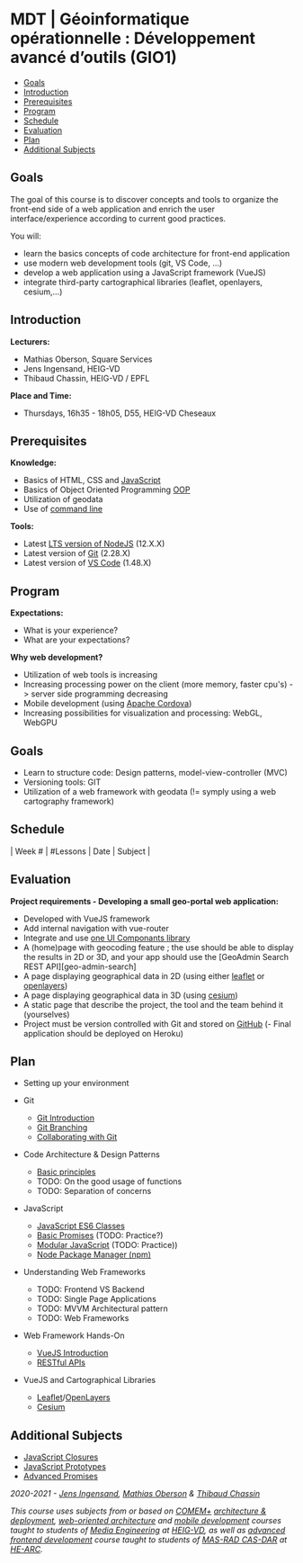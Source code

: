 # MDT | Géoinformatique opérationnelle : Développement avancé d’outils (GIO1)

<!-- START doctoc generated TOC please keep comment here to allow auto update -->
<!-- DON'T EDIT THIS SECTION, INSTEAD RE-RUN doctoc TO UPDATE -->
- [Goals](#goals)
- [Introduction](#introduction)
- [Prerequisites](#prerequisites)
- [Program](#program)
- [Schedule](#schedule)
- [Evaluation](#evaluation)
- [Plan](#plan)
- [Additional Subjects](#additional-subjects)

<!-- END doctoc generated TOC please keep comment here to allow auto update -->

## Goals

The goal of this course is to discover concepts and tools to organize the front-end side of a web application and enrich the user interface/experience according to current good practices.

You will:

- learn the basics concepts of code architecture for front-end application
- use modern web development tools (git, VS Code, ...)
- develop a web application using a JavaScript framework (VueJS)
- integrate third-party cartographical libraries (leaflet, openlayers, cesium,...)



## Introduction

**Lecturers:**
- Mathias Oberson, Square Services
- Jens Ingensand, HEIG-VD
- Thibaud Chassin, HEIG-VD / EPFL

**Place and Time:**
- Thursdays, 16h35 - 18h05, D55, HEIG-VD Cheseaux

## Prerequisites

**Knowledge:**
- Basics of HTML, CSS and [JavaScript][js-bas]
- Basics of Object Oriented Programming [OOP][oop]
- Utilization of geodata
- Use of [command line][cli]

**Tools:**
- Latest [LTS version of NodeJS][node] (12.X.X)
- Latest version of [Git][git-install] (2.28.X)
- Latest version of [VS Code][vs-code] (1.48.X)

## Program
**Expectations:**
- What is your experience?
- What are your expectations?

**Why web development?**
- Utilization of web tools is increasing
- Increasing processing power on the client (more memory, faster cpu's) -> server side programming decreasing
- Mobile development (using [Apache Cordova][cordova])
- Increasing possibilities for visualization and processing: WebGL, WebGPU

## Goals
- Learn to structure code: Design patterns, model-view-controller (MVC)
- Versioning tools: GIT
- Utilization of a web framework with geodata (!= symply using a web cartography framework)

## Schedule
| Week # | #Lessons | Date       | Subject                                                      |




## Evaluation

**Project requirements - Developing a small geo-portal web application:**
- Developed with VueJS framework
- Add internal navigation with vue-router
- Integrate and use [one UI Componants library][vue-ui-lib]
- A (home)page with geocoding feature ; the use should be able to display the results in 2D or 3D, and your app should use the [GeoAdmin Search REST API][geo-admin-search]
- A page displaying geographical data in 2D (using either [leaflet][leaflet] or [openlayers][openlayers])
- A page displaying geographical data in 3D (using [cesium][cesium])
- A static page that describe the project, the tool and the team behind it (yourselves)
- Project must be version controlled with Git and stored on [GitHub][github]
(- Final application should be deployed on Heroku)




## Plan

- Setting up your environment

- Git
  - [Git Introduction][git]
  - [Git Branching][git-branching]
  - [Collaborating with Git][git-collab]

- Code Architecture & Design Patterns
  - [Basic principles][basic-principles]
  - TODO: On the good usage of functions
  - TODO: Separation of concerns

- JavaScript
  - [JavaScript ES6 Classes][js-classes]
  - [Basic Promises][js-prom-basic] (TODO: Practice?)
  - [Modular JavaScript][js-modules] (TODO: Practice))
  - [Node Package Manager (npm)][npm]

- Understanding Web Frameworks
  - TODO: Frontend VS Backend
  - TODO: Single Page Applications
  - TODO: MVVM Architectural pattern
  - TODO: Web Frameworks

- Web Framework Hands-On
  - [VueJS Introduction][vue-intro]
  - [RESTful APIs][rest]

- VueJS and Cartographical Libraries
  - [Leaflet][leaflet]/[OpenLayers][openlayers]
  - [Cesium][cesium]

## Additional Subjects

- [JavaScript Closures][js-clos]
- [JavaScript Prototypes][js-prot]
- [Advanced Promises][js-prom]

_2020-2021 - [Jens Ingensand](mailto:jens.ingensand@heig-vd.ch), [Mathias Oberson](mailto:mathias.oberson@heig-vd.ch) & [Thibaud Chassin](thibaud.chassin@heig-vd.ch)_

_This course uses subjects from or based on [COMEM+][comem] [architecture & deployment][comem-archidep], [web-oriented architecture][comem-archioweb] and [mobile development][comem-devmobil] courses taught to students of [Media Engineering][im] at [HEIG-VD][heig], as well as [advanced frontend development][dfa] course taught to students of [MAS-RAD CAS-DAR][masrad-casdar] at [HE-ARC][he-arc]._

[cli]: https://mediacomem.github.io/comem-archidep/latest/subjects/cli/?home=https://tazaf.github.io/heig-mdt-gio1/
[dfa]: https://mediacomem.github.io/comem-masrad-dfa/latest/
[heig]: http://www.heig-vd.ch
[im]: https://heig-vd.ch/formations/bachelor/filieres/ingenierie-des-medias
[comem]: http://www.heig-vd.ch/comem
[comem-archioweb]: https://mediacomem.github.io/comem-archioweb/latest/
[comem-archidep]: https://mediacomem.github.io/comem-archidep/latest/
[comem-devmobil]: https://mediacomem.github.io/comem-devmobil/latest/
[masrad-casdar]: https://www.he-arc.ch/ingenierie/mas-rad-cas-dar
[he-arc]: https://www.he-arc.ch/
[node]: https://nodejs.org/en/
[git-install]: https://git-scm.com/book/en/v2/Getting-Started-Installing-Git
[vs-code]: https://code.visualstudio.com/
[js-bas]: https://mediacomem.github.io/comem-masrad-dfa/latest/subjects/js/?home=https://tazaf.github.io/heig-mdt-gio1/
[git]: https://mediacomem.github.io/comem-archidep/2019-2020/subjects/git/?home=https://tazaf.github.io/heig-mdt-gio1/
[git-branching]: https://mediacomem.github.io/comem-archidep/2019-2020/subjects/git-branching/?home=https://tazaf.github.io/heig-mdt-gio1/
[git-collab]: https://mediacomem.github.io/comem-archidep/2019-2020/subjects/git-collaborating/?home=https://tazaf.github.io/heig-mdt-gio1/
[js-modules]: https://mediacomem.github.io/comem-devmobil/latest/subjects/js-modules/?home=https://tazaf.github.io/heig-mdt-gio1/
[rest]: https://mediacomem.github.io/comem-archioweb/latest/subjects/rest/?home=https://tazaf.github.io/heig-mdt-gio1/
[js-prom-basic]: https://mediacomem.github.io/comem-devmobil/latest/subjects/js-promises-basics/?home=https://tazaf.github.io/heig-mdt-gio1/
[npm]: https://mediacomem.github.io/comem-archioweb/2019-2020/subjects/npm/?home=https://tazaf.github.io/heig-mdt-gio1/
[vue-intro]: https://vuejs.org/v2/guide/
[leaflet]: https://leafletjs.com/
[openlayers]: https://openlayers.org/
[cesium]: https://cesium.com/cesiumjs/
[js-clos]: https://mediacomem.github.io/comem-devmobil/latest/subjects/js-closures/?home=https://tazaf.github.io/heig-mdt-gio1/
[js-prot]: https://mediacomem.github.io/comem-devmobil/latest/subjects/js-prototypes/?home=https://tazaf.github.io/heig-mdt-gio1/
[js-prom]: https://mediacomem.github.io/comem-devmobil/latest/subjects/js-promises/?home=https://tazaf.github.io/heig-mdt-gio1/
[vue-ui-lib]: https://github.com/vuejs/awesome-vue#responsive
[github]: https://github.com
[js-classes]: https://mediacomem.github.io/comem-devmobil/latest/subjects/js-classes/?home=https://tazaf.github.io/heig-mdt-gio1/
[basic-principles]: ./subjects/basic-principles
[oop]: https://www.datacamp.com/community/tutorials/python-oop-tutorial
[cordova]: https://cordova.apache.org/
